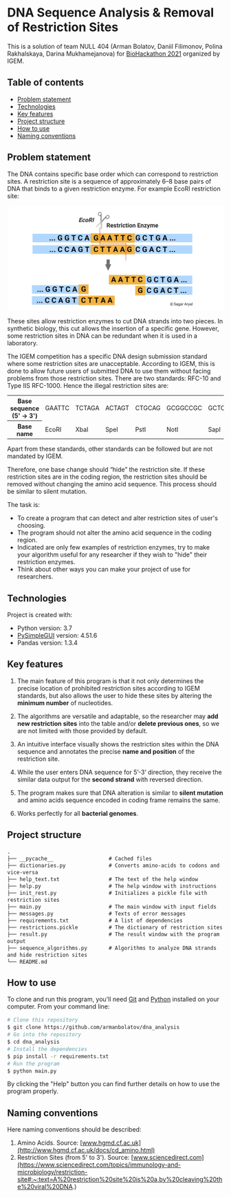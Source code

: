 # DNA Sequence Analysis & Removal of Restriction Sites

This is a solution of team NULL 404 (Arman Bolatov, Daniil Filimonov, Polina Rakhalskaya, Darina Mukhamejanova) for [BioHackathon 2021](http://code-on.info/) organized by IGEM.

## Table of contents

  * [Problem statement](#problem-statement)
  * [Technologies](#technologies)
  * [Key features](#key-features)
  * [Project structure](#project-structure)
  * [How to use](#how-to-use)
  * [Naming conventions](#naming-conventions)

## Problem statement

The DNA contains specific base order which can correspond to restriction sites. A restriction site is a sequence of approximately 6–8 base pairs of DNA that binds to a given restriction enzyme. For example EcoRI restriction site:

![EcoRI](images/ecori.jpeg)

These sites allow restriction enzymes to cut DNA strands into two pieces. In synthetic biology, this cut allows the insertion of a specific gene. However, some restriction sites in DNA can be redundant when it is used in a laboratory.

The IGEM competition has a specific DNA design submission standard where some restriction sites are unacceptable. According to IGEM, this is done to allow future users of submitted DNA to use them without facing problems from those restriction sites. There are two standards: RFC-10 and Type IIS RFC-1000. Hence the illegal restriction sites are:

<table>
  <tr>
    <th>Base sequence (5' → 3')</th>
    <td>GAATTC</td>
    <td>TCTAGA</td>
    <td>ACTAGT</td>
    <td>CTGCAG</td>
    <td>GCGGCCGC</td>
    <td>GCTCTTC</td>
    <td>GGTCTC</td>
  </tr>
  <tr>
    <th>Base name</th>
    <td>EcoRI</td>
    <td>XbaI</td>
    <td>SpeI</td>
    <td>PstI</td>
    <td>NotI</td>
    <td>SapI</td>
    <td>BsaI</td>
  </tr>
</table>

Apart from these standards, other standards can be followed but are not mandated by IGEM.

Therefore, one base change should “hide” the restriction site. If these restriction sites are in the coding region, the restriction sites should be removed without changing the amino acid sequence. This process should be similar to silent mutation.

The task is:

- To create a program that can detect and alter restriction sites of user's choosing.
- The program should not alter the amino acid sequence in the coding region.
- Indicated are only few examples of restriction enzymes, try to make your algorithm useful for any researcher if they wish to "hide" their restriction enzymes.
- Think about other ways you can make your project of use for researchers.

## Technologies

Project is created with:
* Python version: 3.7
* [PySimpleGUI](https://pypi.org/project/PySimpleGUI/) version: 4.51.6
* Pandas version: 1.3.4

## Key features

1. The main feature of this program is that it not only determines the precise location of prohibited restriction sites according to IGEM standards, but also allows the user to hide these sites by altering the **minimum number** of nucleotides.

2. The algorithms are versatile and adaptable, so the researcher may **add new restriction sites** into the table and/or **delete previous ones**, so we are not limited with those provided by default.

3. An intuitive interface visually shows the restriction sites within the DNA sequence and annotates the precise **name and position** of the restriction site.

4. While the user enters DNA sequence for 5’-3’ direction, they receive the similar data output for the **second strand** with reversed direction.

5. The program makes sure that DNA alteration is similar to **silent mutation** and amino acids sequence encoded in coding frame remains the same.

6. Works perfectly for all **bacterial genomes**.

## Project structure

    .
    ├── __pycache__                  # Cached files
    ├── dictionaries.py              # Converts amino-acids to codons and vice-versa
    ├── help_text.txt                # The text of the help window
    ├── help.py                      # The help window with instructions
    ├── init_rest.py                 # Initializes a pickle file with restriction sites
    ├── main.py                      # The main window with input fields
    ├── messages.py                  # Texts of error messages
    ├── requirements.txt             # A list of dependencies
    ├── restrictions.pickle          # The dictionary of restriction sites
    ├── result.py                    # The result window with the program output
    ├── sequence_algorithms.py       # Algorithms to analyze DNA strands and hide restriction sites
    └── README.md

## How to use

To clone and run this program, you'll need [Git](https://git-scm.com) and [Python](https://www.python.org/) installed on your computer. From your command line:

```bash
# Clone this repository
$ git clone https://github.com/armanbolatov/dna_analysis
# Go into the repository
$ cd dna_analysis
# Install the dependencies
$ pip install -r requirements.txt
# Run the program
$ python main.py
```

By clicking the "Help" button you can find further details on how to use the program properly.

## Naming conventions

Here naming conventions should be described:

1. Amino Acids. Source: [www.hgmd.cf.ac.uk](http://www.hgmd.cf.ac.uk/docs/cd_amino.html)
2. Restriction Sites (from 5' to 3'). Source: [www.sciencedirect.com](https://www.sciencedirect.com/topics/immunology-and-microbiology/restriction-site#:~:text=A%20restriction%20site%20is%20a,by%20cleaving%20the%20viral%20DNA.)

